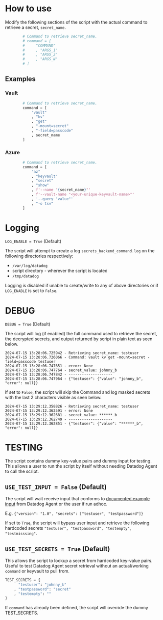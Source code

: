 
# How to use

Modify the following sections of the script with the actual command to retrieve a secret, `secret_name`.

```python
        # Command to retrieve secret_name.
        # command = [
        #     "COMMAND"
        #     , "ARGS_1"
        #     , "ARGS_2"
        #     , "ARGS_N"
        # ]
```

## Examples

### Vault

```python
        # Command to retrieve secret_name.
        command = [
            "vault"
            , "kv"
            , "get"
            , "-mount=secret"
            , "-field=passcode"
            , secret_name
        ]
```


### Azure
```python
        # Command to retrieve secret_name.
        command = [
            "az"
            , "keyvault"
            , "secret"
            , "show"
            , f'--name "{secret_name}"'
            , f'--vault-name "<your-unique-keyvault-name>"'
            , '--query "value"'
            , "-o tsv"
        ]
```


# Logging

`LOG_ENABLE = True` (Default)

The script will attempt to create a log `secrets_backend_command.log` on the following directories respectively:
  - `/var/log/datadog`
  - script directory - wherever the script is located
  - `/tmp/datadog`

Logging is disabled if unable to create/write to any of above directories or if `LOG_ENABLE` is set to `False`.

# DEBUG

`DEBUG = True` (Default)

The script will log (if enabled) the full command used to retrieve the secret, the decrypted secrets, and output returned by script in plain text as seen below.

```
2024-07-15 13:28:06.725942 - Retrieving secret_name: testuser
2024-07-15 13:28:06.726066 - Command: vault kv get -mount=secret -field=passcode testuser
2024-07-15 13:28:06.747651 - error: None
2024-07-15 13:28:06.747764 - secret_value: johnny_b
2024-07-15 13:28:06.747842 - --------------------
2024-07-15 13:28:06.747964 - {"testuser": {"value": "johnny_b", "error": null}}
```

If set to `False`, the script will skip the Command and log masked secrets with the last 2 characters visible as seen below.

```
2024-07-15 13:29:12.358826 - Retrieving secret_name: testuser
2024-07-15 13:29:12.362591 - error: None
2024-07-15 13:29:12.362681 - secret_value: ******_b
2024-07-15 13:29:12.362749 - --------------------
2024-07-15 13:29:12.362851 - {"testuser": {"value": "******_b", "error": null}}
```

# TESTING

The script contains dummy key-value pairs and dummy input for testing. This allows a user to run the script by itself without needing Datadog Agent to call the script.

## `USE_TEST_INPUT = False` (Default)
The script will wait receive input that conforms to [documented example input](https://docs.datadoghq.com/agent/configuration/secrets-management/#api-example-input) from Datadog Agent or the user if run adhoc.

E.g. 
`{"version": "1.0", "secrets": ["testuser", "testpassword"]}`

If set to `True`, the script will bypass user input and retrieve the following hardcoded secrets `"testuser", "testpassword", "testempty", "testmisssing"`.

## `USE_TEST_SECRETS = True` (Default)
This allows the script to lookup a secret from hardcoded key-value pairs. Useful to test Datadog Agent secret retrieval without an actual/working `command` or keyvault to pull from.

```python
TEST_SECRETS = {
      "testuser": "johnny_b"
    , "testpassword": "secret"
    , "testempty": ""
}
```

If `command` has already been defined, the script will override the dummy TEST_SECRETS.
